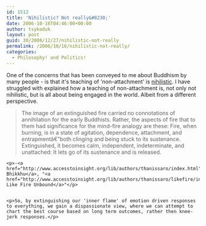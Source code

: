 ```yaml
---
id: 1512
title: 'Nihilistic? Not really&#8230;'
date: 2006-10-16T04:46:00+00:00
author: tsykoduk
layout: post
guid: 30/2008/12/27/nihilistic-not-really
permalink: /2006/10/16/nihilistic-not-really/
categories:
  - Philosophy! and Politics!
---
```

<p>One of the concerns that has been conveyed to me about Buddhism by many people - is that it's teaching of 'non-attachment' is <a href="http://en.wikipedia.org/wiki/Nihilism">nihilistic</a>. I have struggled with explained how a teaching of non-attachment is, not only not nihilistic, but is all about being engaged in the world. Albeit from a different perspective.</p>


<blockquote>The image of an extinguished fire carried no connotations of annihilation for the early Buddhists. Rather, the aspects of fire that to them had significance for the mind-fire analogy are these: Fire, when burning, is in a state of agitation, dependence, attachment, and entrapmentâ€”both clinging and being stuck to its sustenance. Extinguished, it becomes calm, independent, indeterminate, and unattached: It lets go of its sustenance and is released.</blockquote>

	<p>-<a href="http://www.accesstoinsight.org/lib/authors/thanissaro/index.html">Thanissaro Bhikkhu</a>, "<a href="http://www.accesstoinsight.org/lib/authors/thanissaro/likefire/index.html">Mind Like Fire Unbound</a>"</p>


	<p>So, by extinguishing our 'inner flame' of emotion driven responses to everything, we gain a dispassionate view, where we can attempt to chart the best course based on long term outcomes, rather then knee-jerk responses.</p>